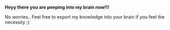 **Heyy there you are peeping into my brain now!!!**

No worries.. Feel free to export my knowledge into your brain if you feel the necessity ;)
